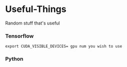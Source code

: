 # Useful-Things
Random stuff that's useful

### Tensorflow ###
```
export CUDA_VISIBLE_DEVICES= gpu num you wish to use
```

### Python ###
